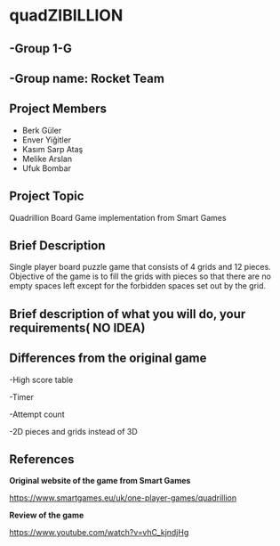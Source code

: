 # quadZIBILLION 

## -Group 1-G
## -Group name: Rocket Team
## Project Members
- Berk Güler
- Enver Yiğitler
- Kasım Sarp Ataş
- Melike Arslan
- Ufuk Bombar

## Project Topic
Quadrillion Board Game implementation from Smart Games

## Brief Description

Single player board puzzle game that consists of 4 grids and 12 pieces. Objective of the game is to fill the grids with pieces so that there are no empty spaces left except for the forbidden spaces set out by the grid. 

## Brief description of what you will do, your requirements( NO IDEA)

## Differences from the original game

-High score table

-Timer

-Attempt count

-2D pieces and grids instead of 3D


## References
**Original website of the game from Smart Games**

https://www.smartgames.eu/uk/one-player-games/quadrillion

**Review of the game** 

https://www.youtube.com/watch?v=vhC_kjndjHg




